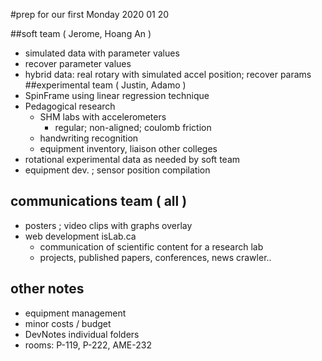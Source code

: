 #prep for our first Monday
2020 01 20

##soft team ( Jerome, Hoang An )
- simulated data with parameter values
- recover parameter values
- hybrid data: real rotary with simulated accel position; recover params
##experimental team ( Justin, Adamo )
- SpinFrame using linear regression technique
- Pedagogical research
  - SHM labs with accelerometers
    - regular; non-aligned; coulomb friction
  - handwriting recognition
  - equipment inventory, liaison other colleges
- rotational experimental data as needed by soft team
- equipment dev. ; sensor position compilation
## communications team ( all )
- posters ; video clips with graphs overlay
- web development isLab.ca
  - communication of scientific content for a research lab
  - projects, published papers, conferences, news crawler..
## other notes
- equipment management
- minor costs / budget
- DevNotes individual folders
- rooms: P-119, P-222, AME-232

